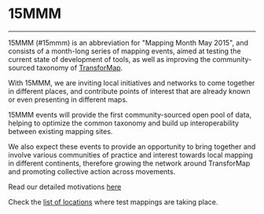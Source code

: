 # 15MMM #

---------

15MMM (#15mmm) is an abbreviation for "Mapping Month May 2015", and consists of a month-long series of mapping events, aimed at testing the current state of development of tools, as well as improving the community-sourced taxonomy of [TransforMap](http://discourse.transformap.co/t/transformap-a-short-introduction/289).

With 15MMM, we are inviting local initiatives and networks to come together in different places, and contribute points of interest that are already known or even presenting in different maps.

15MMM events will provide the first community-sourced open pool of data, helping to optimize the common taxonomy and build up interoperability between existing mapping sites.

We also expect these events to provide an opportunity to bring together and involve various communities of practice and interest towards local mapping in different continents, therefore growing the network around TransforMap and promoting collective action across movements.

Read our detailed motivations [here](http://discourse.transformap.co/t/what-is-the-motivation-behind-mapping-month-may/264)

Check the [list of locations](http://discourse.transformap.co/t/list-of-test-mapping-locations/174) where test mappings are taking place.

<!-- List of locations should be a map with contact information from below -->

